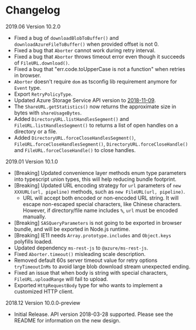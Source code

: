 # Changelog

2019.06 Version 10.2.0

* Fixed a bug of `downloadBlobToBuffer()` and `downloadAzureFileToBuffer()` when provided offset is not 0.
* Fixed a bug that `Aborter` cannot work during retry interval.
* Fixed a bug that `Aborter` throws timeout error even though it succeeds of `FileURL.download()`.
* Fixed a bug that "err.code.toUpperCase is not a function" when retries in browser.
* `Aborter` doesn't require `dom` as tsconfig lib requirement anymore for `Event` type.
* Export `RetryPolicyType`.
* Updated Azure Storage Service API version to [2018-11-09](https://docs.microsoft.com/en-us/rest/api/storageservices/version-2018-11-09).
* The `ShareURL.getStatistics()` now returns the approximate size in bytes with `shareUsageBytes`.
* Added `DirectoryURL.listHandlesSegment()` and `FileURL.listHandlesSegment()` to returns a list of open handles on a directory or a file.
* Added `DirectoryURL.forceCloseHandlesSegment()`, `FileURL.forceCloseHandlesSegment()`, `DirectoryURL.forceCloseHandle()` and `FileURL.forceCloseHandle()` to close handles.

2019.01 Version 10.1.0

* [Breaking] Updated convenience layer methods enum type parameters into typescript union types, this will help reducing bundle footprint.
* [Breaking] Updated URL encoding strategy for `url` parameters of `new XXXURL(url, pipeline)` methods, such as `new FileURL(url, pipeline)`.
  * URL will accept both encoded or non-encoded URL string. It will escape non-escaped special characters, like Chinese characters. However, if directory/file name includes `%`, `url` must be encoded manually.
* [Breaking] `SASQueryParameters` is not going to be exported in browser bundle, and will be exported in Node.js runtime.
* [Breaking] IE11 needs `Array.prototype.includes` and `Object.keys` polyfills loaded.
* Updated dependency `ms-rest-js` to `@azure/ms-rest-js`.
* Fixed `Aborter.timeout()` misleading scale description.
* Removed default 60s server timeout value for retry options `tryTimeoutInMs` to avoid large blob download stream unexpected ending.
* Fixed an issue that when body is string with special characters, `FileURL.uploadRange` will fail to upload.
* Exported `HttpRequestBody` type for who wants to implement a customized HTTP client.

2018.12 Version 10.0.0-preview

* Initial Release. API version 2018-03-28 supported. Please see the README for information on the new design.
